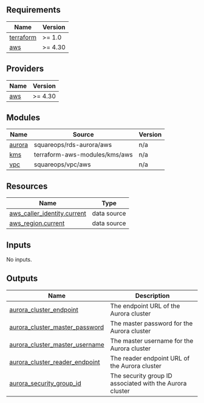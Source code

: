 <!-- BEGINNING OF PRE-COMMIT-TERRAFORM DOCS HOOK -->
## Requirements

| Name | Version |
|------|---------|
| <a name="requirement_terraform"></a> [terraform](#requirement\_terraform) | >= 1.0 |
| <a name="requirement_aws"></a> [aws](#requirement\_aws) | >= 4.30 |

## Providers

| Name | Version |
|------|---------|
| <a name="provider_aws"></a> [aws](#provider\_aws) | >= 4.30 |

## Modules

| Name | Source | Version |
|------|--------|---------|
| <a name="module_aurora"></a> [aurora](#module\_aurora) | squareops/rds-aurora/aws | n/a |
| <a name="module_kms"></a> [kms](#module\_kms) | terraform-aws-modules/kms/aws | n/a |
| <a name="module_vpc"></a> [vpc](#module\_vpc) | squareops/vpc/aws | n/a |

## Resources

| Name | Type |
|------|------|
| [aws_caller_identity.current](https://registry.terraform.io/providers/hashicorp/aws/latest/docs/data-sources/caller_identity) | data source |
| [aws_region.current](https://registry.terraform.io/providers/hashicorp/aws/latest/docs/data-sources/region) | data source |

## Inputs

No inputs.

## Outputs

| Name | Description |
|------|-------------|
| <a name="output_aurora_cluster_endpoint"></a> [aurora\_cluster\_endpoint](#output\_aurora\_cluster\_endpoint) | The endpoint URL of the Aurora cluster |
| <a name="output_aurora_cluster_master_password"></a> [aurora\_cluster\_master\_password](#output\_aurora\_cluster\_master\_password) | The master password for the Aurora cluster |
| <a name="output_aurora_cluster_master_username"></a> [aurora\_cluster\_master\_username](#output\_aurora\_cluster\_master\_username) | The master username for the Aurora cluster |
| <a name="output_aurora_cluster_reader_endpoint"></a> [aurora\_cluster\_reader\_endpoint](#output\_aurora\_cluster\_reader\_endpoint) | The reader endpoint URL of the Aurora cluster |
| <a name="output_aurora_security_group_id"></a> [aurora\_security\_group\_id](#output\_aurora\_security\_group\_id) | The security group ID associated with the Aurora cluster |
<!-- END OF PRE-COMMIT-TERRAFORM DOCS HOOK -->
